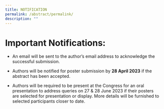```yaml
---
title: NOTIFICATION
permalink: /abstract/permalink/
description: ""
---
```

# Important Notifications:

* An email will be sent to the author’s email address to acknowledge the successful submission.

* Authors will be notified for poster submission by **28 April 2023** if the abstract has been accepted.

* Authors will be required to be present at the Congress for an oral presentation to address queries on 27 & 28 June 2023 if their posters are selected for presentation or display. More details will be furnished to selected participants closer to date.